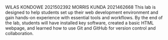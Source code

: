 WILAS KONDOWE 2021502392
MORRIS KUNDA 2021462668
This lab is designed to help students set up their web development environment and gain hands-on experience with essential tools and workflows. By the end of the lab, students will have installed key software, created a basic HTML webpage, and learned how to use Git and GitHub for version control and collaboration.
